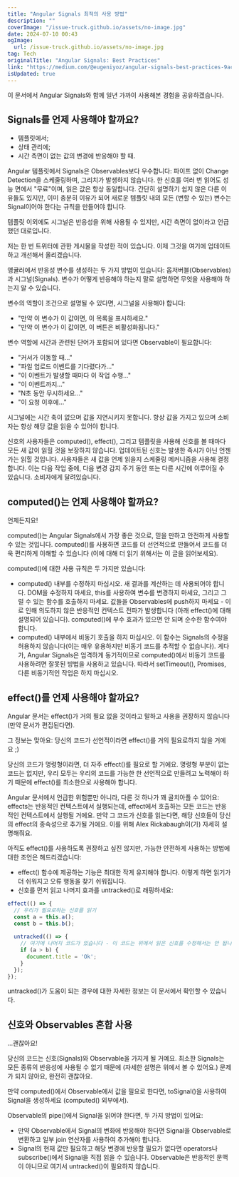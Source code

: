 ```yaml
---
title: "Angular Signals 최적의 사용 방법"
description: ""
coverImage: "/issue-truck.github.io/assets/no-image.jpg"
date: 2024-07-10 00:43
ogImage: 
  url: /issue-truck.github.io/assets/no-image.jpg
tag: Tech
originalTitle: "Angular Signals: Best Practices"
link: "https://medium.com/@eugeniyoz/angular-signals-best-practices-9ac837ab1cec"
isUpdated: true
---
```






이 문서에서 Angular Signals와 함께 일년 가까이 사용해본 경험을 공유하겠습니다.

## Signals를 언제 사용해야 할까요?

- 템플릿에서;
- 상태 관리에;
- 시간 측면이 없는 값의 변경에 반응해야 할 때.

Angular 템플릿에서 Signals은 Observables보다 우수합니다: 파이프 없이 Change Detection을 스케줄링하며, 그리치가 발생하지 않습니다. 한 신호를 여러 번 읽어도 성능 면에서 "무료"이며, 읽은 값은 항상 동일합니다. 간단히 설명하기 쉽지 않은 다른 이유들도 있지만, 이미 충분히 이유가 되어 새로운 템플릿 내의 모든 (변할 수 있는) 변수는 Signal이어야 한다는 규칙을 만들어야 합니다.

<div class="content-ad"></div>

템플릿 이외에도 시그널은 반응성을 위해 사용될 수 있지만, 시간 측면이 없이라고 언급했던 대로입니다.

저는 한 번 트위터에 관한 게시물을 작성한 적이 있습니다. 이제 그것을 여기에 업데이트하고 개선해서 올리겠습니다.

앵귤러에서 반응성 변수를 생성하는 두 가지 방법이 있습니다: 옵저버블(Observables)과 시그널(Signals). 변수가 어떻게 반응해야 하는지 말로 설명하면 무엇을 사용해야 하는지 알 수 있습니다.

변수의 역할이 조건으로 설명될 수 있다면, 시그널을 사용해야 합니다:

<div class="content-ad"></div>

- "만약 이 변수가 이 값이면, 이 목록을 표시하세요."
- "만약 이 변수가 이 값이면, 이 버튼은 비활성화됩니다."

변수 역할에 시간과 관련된 단어가 포함되어 있다면 Observable이 필요합니다:

- "커서가 이동할 때..."
- "파일 업로드 이벤트를 기다렸다가..."
- "이 이벤트가 발생할 때마다 이 작업 수행..."
- "이 이벤트까지..."
- "N초 동안 무시하세요..."
- "이 요청 이후에..."

시그널에는 시간 축이 없으며 값을 지연시키지 못합니다. 항상 값을 가지고 있으며 소비자는 항상 해당 값을 읽을 수 있어야 합니다.

<div class="content-ad"></div>

신호의 사용자들은 computed(), effect(), 그리고 템플릿을 사용해 신호를 볼 때마다 모든 새 값이 읽힐 것을 보장하지 않습니다. 업데이트된 신호는 발생한 즉시가 아닌 언젠가는 읽힐 것입니다. 사용자들은 새 값을 언제 읽을지 스케줄링 메커니즘을 사용해 결정합니다. 이는 다음 작업 중에, 다음 변경 감지 주기 동안 또는 다른 시간에 이루어질 수 있습니다. 소비자에게 달려있습니다.

## computed()는 언제 사용해야 할까요?

언제든지요!

computed()는 Angular Signals에서 가장 좋은 것으로, 믿을 만하고 안전하게 사용할 수 있는 것입니다. computed()를 사용하면 코드를 더 선언적으로 만들어서 코드를 더욱 편리하게 이해할 수 있습니다 (이에 대해 더 읽기 위해서는 이 글을 읽어보세요).

<div class="content-ad"></div>

computed()에 대한 사용 규칙은 두 가지만 있습니다:

- computed() 내부를 수정하지 마십시오. 새 결과를 계산하는 데 사용되어야 합니다. DOM을 수정하지 마세요, this를 사용하여 변수를 변경하지 마세요, 그리고 그럴 수 있는 함수를 호출하지 마세요. 값들을 Observables에 push하지 마세요 - 이로 인해 의도하지 않은 반응적인 컨텍스트 전파가 발생합니다 (아래 effect()에 대해 설명되어 있습니다). computed()에 부수 효과가 있으면 안 되며 순수한 함수여야 합니다.
- computed() 내부에서 비동기 호출을 하지 마십시오. 이 함수는 Signals의 수정을 허용하지 않습니다(이는 매우 유용하지만 비동기 코드를 추적할 수 없습니다). 게다가, Angular Signals은 엄격하게 동기적이므로 computed()에서 비동기 코드를 사용하려면 잘못된 방법을 사용하고 있습니다. 따라서 setTimeout(), Promises, 다른 비동기적인 작업은 하지 마십시오.

## effect()를 언제 사용해야 할까요?

Angular 문서는 effect()가 거의 필요 없을 것이라고 말하고 사용을 권장하지 않습니다(만약 문서가 편집된다면).

<div class="content-ad"></div>

그 정보는 맞아요: 당신의 코드가 선언적이라면 effect()를 거의 필요로하지 않을 거에요 ;)

당신의 코드가 명령형이라면, 더 자주 effect()를 필요로 할 거에요. 명령형 부분이 없는 코드는 없지만, 우리 모두는 우리의 코드를 가능한 한 선언적으로 만들려고 노력해야 하기 때문에 effect()를 최소한으로 사용해야 합니다.

Angular 문서에서 언급한 위험뿐만 아니라, 다른 것 하나가 꽤 골치아플 수 있어요: effects는 반응적인 컨텍스트에서 실행되는데, effect에서 호출하는 모든 코드는 반응적인 컨텍스트에서 실행될 거에요. 만약 그 코드가 신호를 읽는다면, 해당 신호들이 당신의 effect의 종속성으로 추가될 거에요. 이를 위해 Alex Rickabaugh이(가) 자세히 설명해줘요.

아직도 effect()를 사용하도록 권장하고 싶진 않지만, 가능한 안전하게 사용하는 방법에 대한 조언은 해드리겠습니다:

<div class="content-ad"></div>

- effect() 함수에 제공하는 기능은 최대한 작게 유지해야 합니다. 이렇게 하면 읽기가 더 쉬워지고 오류 행동을 찾기 쉬워집니다.
- 신호를 먼저 읽고 나머지 효과를 untracked()로 래핑하세요:

```js
effect(() => {
  // 우리가 필요로하는 신호를 읽기
  const a = this.a();
  const b = this.b();
  
  untracked(() => {
    // 여기에 나머지 코드가 있습니다 - 이 코드는 위에서 읽은 신호를 수정해서는 안 됩니다!
    if (a > b) {
      document.title = 'Ok';
    }
  });
});
```

untracked()가 도움이 되는 경우에 대한 자세한 정보는 이 문서에서 확인할 수 있습니다.

## 신호와 Observables 혼합 사용

<div class="content-ad"></div>

…괜찮아요!

당신의 코드는 신호(Signals)와 Observable을 가지게 될 거예요. 최소한 Signals는 모든 종류의 반응성에 사용될 수 없기 때문에 (자세한 설명은 위에서 볼 수 있어요.) 문제가 되지 않아요, 완전히 괜찮아요.

만약 computed()에서 Observable에서 값을 필요로 한다면, toSignal()을 사용하여 Signal을 생성하세요 (computed() 외부에서).

Observable의 pipe()에서 Signal을 읽어야 한다면, 두 가지 방법이 있어요:

<div class="content-ad"></div>

- 만약 Observable에서 Signal의 변화에 반응해야 한다면 Signal을 Observable로 변환하고 일부 join 연산자를 사용하여 추가해야 합니다.
- Signal의 현재 값만 필요하고 해당 변경에 반응할 필요가 없다면 operators나 subscribe()에서 Signal을 직접 읽을 수 있습니다. Observable은 반응적인 문맥이 아니므로 여기서 untracked()이 필요하지 않습니다.